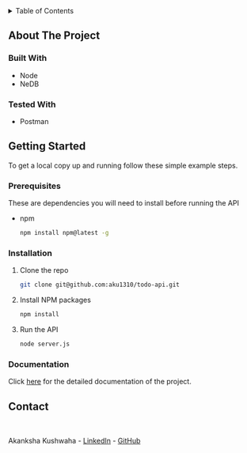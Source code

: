 <!-- TABLE OF CONTENTS -->
<details>
  <summary>Table of Contents</summary>
  <ol>
    <li>
      <a href="#about-the-project">About The Project And Our Motivation</a>
      <ul>
        <li><a href="#built-with">Built With</a></li>
      </ul>
    </li>
    <li>
      <a href="#getting-started">Getting Started</a>
      <ul>
        <li><a href="#prerequisites">Prerequisites</a></li>
        <li><a href="#installation">Installation</a></li>
        <li><a href="#documentation">Documentation</a></li>
      </ul>
    </li>
    <li><a href="#contact">Contact</a></li>
    
  </ol>
</details>

<!-- ABOUT THE PROJECT -->
## About The Project

### Built With

* Node
* NeDB

### Tested With

* Postman

<!-- GETTING STARTED -->
## Getting Started

To get a local copy up and running follow these simple example steps.
<br>

### Prerequisites

These are dependencies you will need to install before running the API
* npm
  ```sh
  npm install npm@latest -g
  ```

### Installation

1. Clone the repo
   ```sh
   git clone git@github.com:aku1310/todo-api.git
   ```
2. Install NPM packages
   ```sh
   npm install
   ```
3. Run the API
    ```sh
    node server.js
    ```

### Documentation

Click [here](./docs/documentation.md) for the detailed documentation of the project.

## Contact

<br>

Akanksha Kushwaha - [LinkedIn](https://linkedin.com/in/aku1310) - [GitHub](https://github.com/aku1310)

<br>
